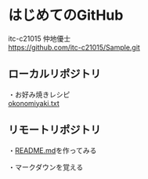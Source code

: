 # はじめてのGitHub

itc-c21015 仲地優士  
https://github.com/itc-c21015/Sample.git

## ローカルリポジトリ

・お好み焼きレシピ  
[okonomiyaki.txt](https://github.com/itc-c21015/Sample/blob/master/okonomiyaki.txt)

## リモートリポジトリ  
・[README.md](https://github.com/itc-c21015/Sample/blob/master/README.md)を作ってみる

・マークダウンを覚える



